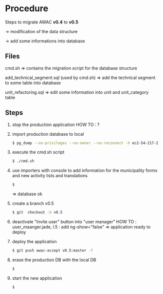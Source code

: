 # Procedure

Steps to migrate AWAC **v0.4** to **v0.5**

-> modification of the data structure

-> add some informations into database

## Files

 cmd.sh => contains the migration script for the database structure

 add_technical_segment.sql (used by cmd.sh)  => add the technical segment to some table into database

 unit_refactoring.sql => edit some information into unit and unit_category table

## Steps

1. stop the production application
    HOW TO : ?

2. import production database to local
    ```sh
    $ pg_dump --no-privileges --no-owner --no-reconnect -h ec2-54-217-206-100.eu-west-1.compute.amazonaws.com -d ddd59omo17fsbr -U u9q6jlsnjtkir0 -W
    ```
    
3. execute the cmd.sh script

    ```sh
    $ ./cmd.sh
    ```

4. use importers with console to add information for the municipality forms and new activity lists and translations
    ```sh
    $
    ```

    => database ok

5. create a branch v0.5
    ```sh
    $ git  checkout -b v0.5
    ```

6. deactivate "Invite user" button into "user manager"
    HOW TO : user_maanger.jade, l.5 : add ng-show="false"
    => application ready to deploy
    
7. deploy the application
    ```sh
    $ git push awac-accept v0.5:master -f
    ```

8. erase the production DB with the local DB
    ```sh
    $
    ```

9. start the new application
    ```sh
    $
    ```
